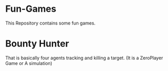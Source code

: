 # Fun-Games
This Repository contains some fun games.

# Bounty Hunter
That is basically four agents tracking and killing a target. (It is a ZeroPlayer Game or A simulation)
